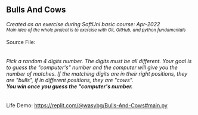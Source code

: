 ## Bulls And Cows
*Created as an exercise during SoftUni basic course: Apr-2022*<br>
<sub>*Main idea of the whole project is to exercise with Git, GitHub, and python fundamentals*</sub><br>
<br>
Source File: <br>
<br><br>
*Pick a random 4 digits number. The digits must be all different. Your goal is to guess the "computer's" number and the computer will give you the number of matches. If the matching digits are in their right positions, they are "bulls", if in different positions, they are "cows".*<br>
***You win once you guess the "computer's number.***
<br>
<br>
<br>
Life Demo: https://replit.com/@wasybg/Bulls-And-Cows#main.py

